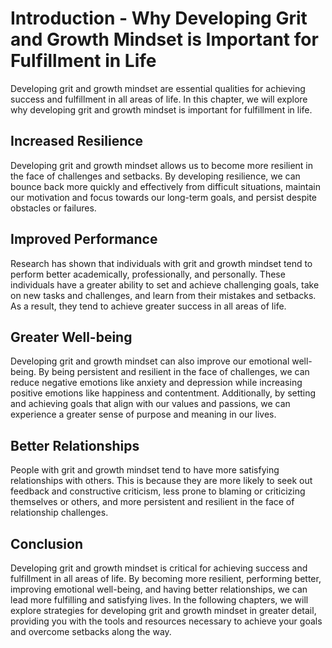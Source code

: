 Introduction - Why Developing Grit and Growth Mindset is Important for Fulfillment in Life
===================================================================================================

Developing grit and growth mindset are essential qualities for achieving success and fulfillment in all areas of life. In this chapter, we will explore why developing grit and growth mindset is important for fulfillment in life.

Increased Resilience
--------------------

Developing grit and growth mindset allows us to become more resilient in the face of challenges and setbacks. By developing resilience, we can bounce back more quickly and effectively from difficult situations, maintain our motivation and focus towards our long-term goals, and persist despite obstacles or failures.

Improved Performance
--------------------

Research has shown that individuals with grit and growth mindset tend to perform better academically, professionally, and personally. These individuals have a greater ability to set and achieve challenging goals, take on new tasks and challenges, and learn from their mistakes and setbacks. As a result, they tend to achieve greater success in all areas of life.

Greater Well-being
------------------

Developing grit and growth mindset can also improve our emotional well-being. By being persistent and resilient in the face of challenges, we can reduce negative emotions like anxiety and depression while increasing positive emotions like happiness and contentment. Additionally, by setting and achieving goals that align with our values and passions, we can experience a greater sense of purpose and meaning in our lives.

Better Relationships
--------------------

People with grit and growth mindset tend to have more satisfying relationships with others. This is because they are more likely to seek out feedback and constructive criticism, less prone to blaming or criticizing themselves or others, and more persistent and resilient in the face of relationship challenges.

Conclusion
----------

Developing grit and growth mindset is critical for achieving success and fulfillment in all areas of life. By becoming more resilient, performing better, improving emotional well-being, and having better relationships, we can lead more fulfilling and satisfying lives. In the following chapters, we will explore strategies for developing grit and growth mindset in greater detail, providing you with the tools and resources necessary to achieve your goals and overcome setbacks along the way.


